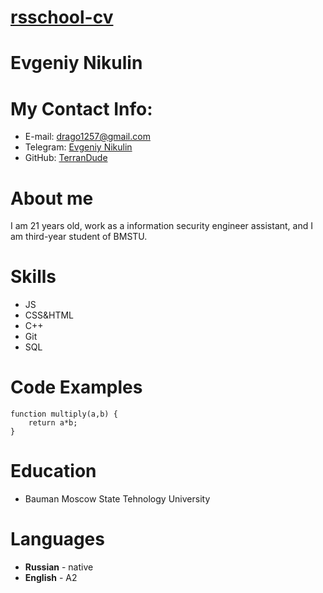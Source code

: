 # [rsschool-cv](https://terrandude.github.io/rsschool-cv/)
# Evgeniy Nikulin



# My Contact Info:
* E-mail: drago1257@gmail.com
* Telegram: [Evgeniy Nikulin](https://t.me/eugnier)
* GitHub: [TerranDude](https://github.com/TerranDude)
# About me
I am 21 years old, work as a information security engineer assistant, and I am third-year student of BMSTU. 
# Skills
* JS
* CSS&HTML
* C++
* Git
* SQL
# Code Examples
```
function multiply(a,b) {
	return a*b;
}
```
# Education
* Bauman Moscow State Tehnology University
# Languages

* **Russian** - native
* **English** - A2


